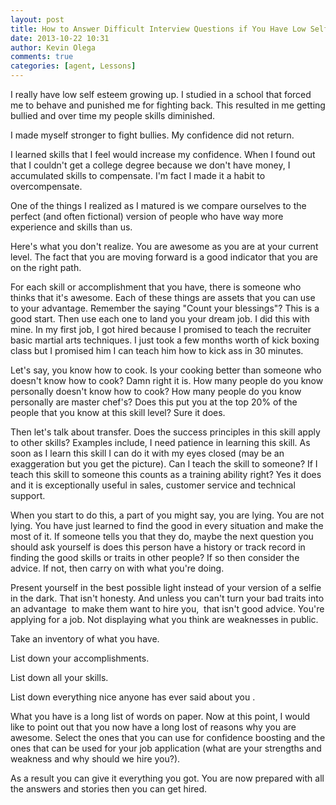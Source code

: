 ```yaml
---
layout: post
title: How to Answer Difficult Interview Questions if You Have Low Self Esteem
date: 2013-10-22 10:31
author: Kevin Olega
comments: true
categories: [agent, Lessons]
---
```

I really have low self esteem growing up. I studied in a school that forced me to behave and punished me for fighting back. This resulted in me getting bullied and over time my people skills diminished.

I made myself stronger to fight bullies. My confidence did not return.

I learned skills that I feel would increase my confidence. When I found out that I couldn't get a college degree because we don't have money, I accumulated skills to compensate. I'm fact I made it a habit to overcompensate.

One of the things I realized as I matured is we compare ourselves to the perfect (and often fictional) version of people who have way more experience and skills than us.

Here's what you don't realize. You are awesome as you are at your current level. The fact that you are moving forward is a good indicator that you are on the right path.

For each skill or accomplishment that you have, there is someone who thinks that it's awesome. Each of these things are assets that you can use to your advantage. Remember the saying "Count your blessings"? This is a good start. Then use each one to land you your dream job. I did this with mine. In my first job, I got hired because I promised to teach the recruiter basic martial arts techniques. I just took a few months worth of kick boxing class but I promised him I can teach him how to kick ass in 30 minutes.

Let's say, you know how to cook. Is your cooking better than someone who doesn't know how to cook? Damn right it is. How many people do you know personally doesn't know how to cook? How many people do you know personally are master chef's? Does this put you at the top 20% of the people that you know at this skill level? Sure it does.

Then let's talk about transfer. Does the success principles in this skill apply to other skills? Examples include, I need patience in learning this skill. As soon as I learn this skill I can do it with my eyes closed (may be an exaggeration but you get the picture). Can I teach the skill to someone? If I teach this skill to someone this counts as a training ability right? Yes it does and it is exceptionally useful in sales, customer service and technical support.

When you start to do this, a part of you might say, you are lying. You are not lying. You have just learned to find the good in every situation and make the most of it. If someone tells you that they do, maybe the next question you should ask yourself is does this person have a history or track record in finding the good skills or traits in other people? If so then consider the advice. If not, then carry on with what you're doing.

Present yourself in the best possible light instead of your version of a selfie in the dark. That isn't honesty. And unless you can't turn your bad traits into an advantage  to make them want to hire you,  that isn't good advice. You're applying for a job. Not displaying what you think are weaknesses in public.

Take an inventory of what you have.

List down your accomplishments.

List down all your skills.

List down everything nice anyone has ever said about you .

What you have is a long list of words on paper. Now at this point, I would like to point out that you now have a long lost of reasons why you are awesome. Select the ones that you can use for confidence boosting and the ones that can be used for your job application (what are your strengths and weakness and why should we hire you?).

As a result you can give it everything you got. You are now prepared with all the answers and stories then you can get hired.
